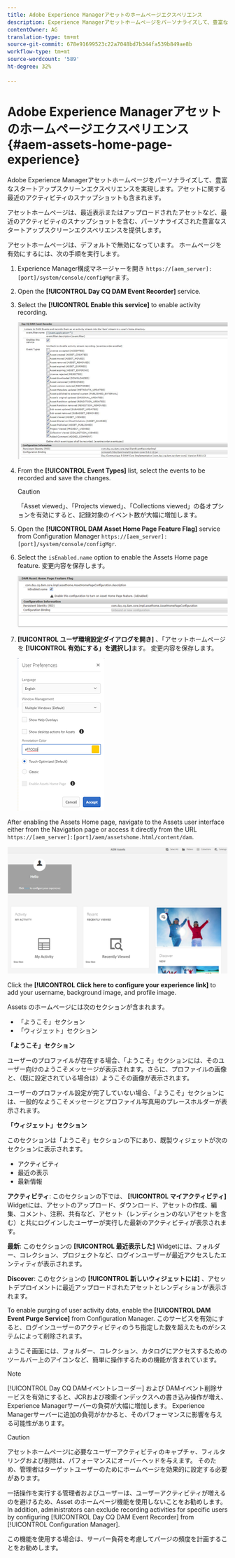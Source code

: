 ```yaml
---
title: Adobe Experience Managerアセットのホームページエクスペリエンス
description: Experience Managerアセットホームページをパーソナライズして、豊富なスタートアップスクリーンエクスペリエンスを実現します。アセットに関する最近のアクティビティのスナップショットも含まれます。
contentOwner: AG
translation-type: tm+mt
source-git-commit: 678e91699523c22a7048bd7b344fa539b849ae8b
workflow-type: tm+mt
source-wordcount: '589'
ht-degree: 32%

---
```



# Adobe Experience Managerアセットのホームページエクスペリエンス {#aem-assets-home-page-experience}

Adobe Experience Managerアセットホームページをパーソナライズして、豊富なスタートアップスクリーンエクスペリエンスを実現します。アセットに関する最近のアクティビティのスナップショットも含まれます。

アセットホームページは、最近表示またはアップロードされたアセットなど、最近のアクティビティのスナップショットを含む、パーソナライズされた豊富なスタートアップスクリーンエクスペリエンスを提供します。

アセットホームページは、デフォルトで無効になっています。 ホームページを有効にするには、次の手順を実行します。

1. Experience Manager構成マネージャーを開き `https://[aem_server]:[port]/system/console/configMgr`ます。
1. Open the **[!UICONTROL Day CQ DAM Event Recorder]** service.
1. Select the **[!UICONTROL Enable this service]** to enable activity recording.

   ![chlimage_1-250](assets/chlimage_1-250.png)

1. From the **[!UICONTROL Event Types]** list, select the events to be recorded and save the changes.

   >[!CAUTION]
   >
   >「Asset viewed」、「Projects viewed」、「Collections viewed」の各オプションを有効にすると、記録対象のイベント数が大幅に増加します。

1. Open the **[!UICONTROL DAM Asset Home Page Feature Flag]** service from Configuration Manager `https://[aem_server]:[port]/system/console/configMgr`.
1. Select the `isEnabled.name` option to enable the Assets Home page feature. 変更内容を保存します。

   ![chlimage_1-251](assets/chlimage_1-251.png)

1. **[!UICONTROL ユーザ環境設定ダイアログを開き]** 、「アセットホームページを **[!UICONTROL 有効にする」を選択し]**&#x200B;ます。 変更内容を保存します。

   ![ユーザ環境設定ダイアログでアセットホームページを有効にする](assets/Annotation-color.png)

After enabling the Assets Home page, navigate to the Assets user interface either from the Navigation page or access it directly from the URL `https://[aem_server]:[port]/aem/assetshome.html/content/dam`.

![アセットユーザーインターフェイスのエクスペリエンスリンクの設定](assets/config-experience-link.png)

Click the **[!UICONTROL Click here to configure your experience link]** to add your username, background image, and profile image.

Assets のホームページには次のセクションが含まれます。

* 「ようこそ」セクション
* 「ウィジェット」セクション

**「ようこそ」セクション**

ユーザーのプロファイルが存在する場合、「ようこそ」セクションには、そのユーザー向けのようこそメッセージが表示されます。さらに、プロファイルの画像と、（既に設定されている場合は）ようこその画像が表示されます。

ユーザーのプロファイル設定が完了していない場合、「ようこそ」セクションには、一般的なようこそメッセージとプロファイル写真用のプレースホルダーが表示されます。

**「ウィジェット」セクション**

このセクションは「ようこそ」セクションの下にあり、既製ウィジェットが次のセクションに表示されます。

* アクティビティ
* 最近の表示
* 最新情報

**アクティビティ**: このセクションの下では、 **[!UICONTROL マイアクティビティ]** Widgetには、アセットのアップロード、ダウンロード、アセットの作成、編集、コメント、注釈、共有など、アセット（レンディションのないアセットを含む）と共にログインしたユーザーが実行した最新のアクティビティが表示されます。

**最新**: このセクションの **[!UICONTROL 最近表示した]** Widgetには、フォルダー、コレクション、プロジェクトなど、ログインユーザーが最近アクセスしたエンティティが表示されます。

**Discover**: このセクションの **[!UICONTROL 新しいウィジェットには]** 、アセットデプロイメントに最近アップロードされたアセットとレンディションが表示されます。

To enable purging of user activity data, enable the **[!UICONTROL DAM Event Purge Service]** from Configuration Manager. このサービスを有効にすると、ログインユーザーのアクティビティのうち指定した数を超えたものがシステムによって削除されます。

ようこそ画面には、フォルダー、コレクション、カタログにアクセスするためのツールバー上のアイコンなど、簡単に操作するための機能が含まれています。

>[!NOTE]
>
>[!UICONTROL Day CQ DAMイベントレコーダー] および  DAMイベント削除サービスを有効にすると、JCRおよび検索インデックスへの書き込み操作が増え、Experience Managerサーバーの負荷が大幅に増加します。 Experience Managerサーバーに追加の負荷がかかると、そのパフォーマンスに影響を与える可能性があります。

>[!CAUTION]
>
>アセットホームページに必要なユーザーアクティビティのキャプチャ、フィルタリングおよび削除は、パフォーマンスにオーバーヘッドを与えます。 そのため、管理者はターゲットユーザーのためにホームページを効果的に設定する必要があります。
>
>一括操作を実行する管理者およびユーザーは、ユーザーアクティビティが増えるのを避けるため、Asset のホームページ機能を使用しないことをお勧めします。In addition, administrators can exclude recording activities for specific users by configuring [!UICONTROL Day CQ DAM Event Recorder] from [!UICONTROL Configuration Manager].
>
>この機能を使用する場合は、サーバー負荷を考慮してパージの頻度を計画することをお勧めします。
